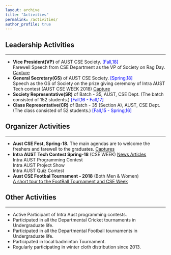 ```yaml
---
layout: archive
title: "Activities"
permalink: /activities/
author_profile: true
---
```



## Leadership Activities

---
- **Vice President(VP)** of AUST CSE Society. <span style="color:Blue"> [Fall,18] </span> <br />
    Farewell Speech from CSE Department as the VP of Society on Rag Day. [Capture](https://drive.google.com/file/d/1QcGzWBa0MNzZzpmKrwtnitTsAET6wRz2/view?usp=sharing) 
- **General Secretary(GS)** of AUST CSE Society. <span style="color:Blue"> [Spring,18] </span> <br />
    Speech as the GS of Society on the prize giving ceremony of Intra AUST Tech contest (AUST CSE WEEK 2018) [Capture](https://drive.google.com/file/d/18ULeYVQCr7LrQ62CCfbXo1fAu_tv3qqx/view?usp=sharing)
- **Society Representative(SR)** of Batch - 35, AUST, CSE Dept. (The batch consisted of 152 students.) <span style="color:Blue"> [Fall,16 - Fall,17] </span>
- **Class Representative(CR)** of Batch - 35 (Section A), AUST, CSE Dept. (The class consisted of 52 students.) <span style="color:Blue"> [Fall,15 - Spring,16] </span>


## Organizer Activities

---

- **Aust CSE Fest, Spring-18.** The main agendas are to welcome the freshers and farewell to the graduates. [Captures](https://drive.google.com/file/d/1D_IJwbjysJuv3aECJEcnOXrTZlQPhOOT/view?usp=sharing)
- **Intra AUST Tech Contest Spring-18** (CSE WEEK) [News Articles](https://drive.google.com/file/d/1It2PEIcysc_UYFvhiYGnDWnpcZSAs41F/view?usp=sharing) <br />
  Intra AUST Programming Contest <br />
  Intra AUST Project Show <br />
  Intra AUST Quiz Contest <br />
- **Aust CSE Footbal Tournament - 2018** (Both Men & Women) <br />
  [A short tour to the FootBall Tournament and CSE Week](https://drive.google.com/file/d/12kHtMK3JvLTvYY2auHUNsSej8lUd1LGT/view?usp=sharing)<br />
  
  
## Other Activities

---

- Active Participant of Intra Aust programming contests.
- Participated in all the Departmental Cricket tournaments in Undergraduate life.
- Participated in all the Departmental Football tournaments in Undergraduate life.
- Participated in local badminton Tournament.
- Regularly participating in winter cloth distribution since 2013.
